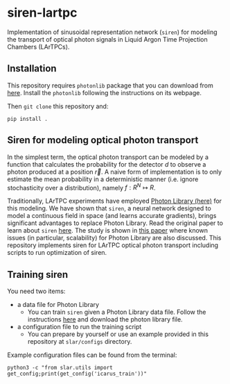 # siren-lartpc
Implementation of sinusoidal representation network (`siren`) for modeling the transport of optical photon signals in Liquid Argon Time Projection Chambers (LArTPCs).

## Installation
This repository requires `photonlib` package that you can download from [here](https://github.com/drinkingkazu/photonlib).
Install the `photonlib` following the instructions on its webpage.

Then `git clone` this repository and:
```
pip install .
```

## Siren for modeling optical photon transport
In the simplest term, the optical photon transport can be modeled by a function that calculates the probability for the detector $d$ to observe a photon produced at a position $\vec{r}$.
A naive form of implementation is to only estimate the mean probability in a deterministic manner (i.e. ignore stochasticity over a distribution), namely $f:R^N\mapsto R$. 

Traditionally, LArTPC experiments have employed [Photon Library (here)](https://github.com/drinkingkazu/photonlib) for this modeling.
We have shown that `siren`, a neural network designed to model a continuous field in space (and learns accurate gradients), brings significant advantages to replace Photon Library.
Read the original paper to learn about `siren` [here](https://www.vincentsitzmann.com/siren/).
The study is shown in [this paper](https://arxiv.org/pdf/2211.01505.pdf) where known issues (in particular, scalability) for Photon Library are also discussed.
This repository implements siren for LArTPC optical photon transport including scripts to run optimization of siren.

## Training siren
You need two items:
* a data file for Photon Library
  * You can train `siren` given a Photon Library data file. Follow the instructions [here](https://github.com/drinkingkazu/photonlib) and download the photon library file.   
* a configuration file to run the training script
  * You can prepare by yourself or use an example provided in this repository at `slar/configs` directory. 

Example configuration files can be found from the terminal:
```
python3 -c "from slar.utils import get_config;print(get_config('icarus_train'))"
```


